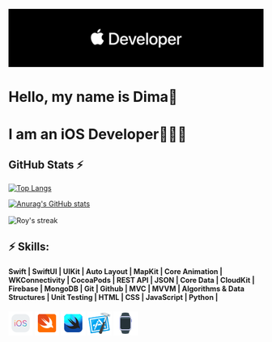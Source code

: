 ![APPLE DEVELOPER](developer.png)

<a><h1> Hello, my name is Dima👋 </h1></a>
<a><h1> I am an iOS Developer🧑🏻‍💻 </h1></a>
<a><h2>GitHub Stats ⚡</h2></a>
 [![Top Langs](https://github-readme-stats.vercel.app/api/top-langs/?username=MityaKimchanskii&layout=compact)](https://github.com/roynkem/github-readme-stats)

 [![Anurag's GitHub stats](https://github-readme-stats.vercel.app/api?username=MityaKimchanskii&show_icons=true=true&theme=radical&hide=contribs)](https://github.com/anuraghazra/github-readme-stats)
 
 <p><img align="center" src="https://github-readme-streak-stats.herokuapp.com?user=MityaKimchanskii&theme=vue-dark&hide_border=true&date_format=j%20M%5B%20Y%5D" alt="Roy's streak" /></p>
  

<a><h2>⚡ Skills: </h2></a>
#### Swift | SwiftUI | UIKit | Auto Layout | MapKit | Core Animation | WKConnectivity | CocoaPods | REST API | JSON | Core Data | CloudKit | Firebase | MongoDB | Git | Github | MVC | MVVM | Algorithms & Data Structures | Unit Testing | HTML | CSS | JavaScript | Python | 

![ios](ios.png) ![swift](swift.png) ![swiftui](swiftui.png) ![xcode](xcode.png) ![watch](watch.png)
